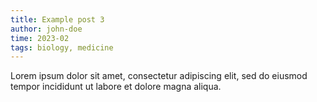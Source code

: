 ```yaml
---
title: Example post 3
author: john-doe
time: 2023-02
tags: biology, medicine
---
```


Lorem ipsum dolor sit amet, consectetur adipiscing elit, sed do eiusmod tempor incididunt ut labore et dolore magna aliqua.
